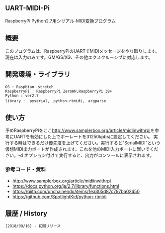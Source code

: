 ## UART-MIDI-Pi
RaspberryPi Python2.7用シリアル-MIDI変換プログラム

## 概要
このプログラムは、RaspberryPiのUARTでMIDIメッセージをやり取りします。現在は入力のみです。GM/GS/XG、その他エクスクルーシブに対応します。

## 開発環境・ライブラリ
    OS : Raspbian　stretch
    RaspberryPi : RaspberryPi ZeroWH,RaspberryPi 3B+
    Python : ver2.7
    library :  pyserial,　python-rtmidi,　argparse

## 使い方
予めRaspberryPiをここ<http://www.samplerbox.org/article/midiinwithrpi>を参考にUARTを有効にした上でボーレートを31250kpbsに設定してください。
実行する時はできるだけ優先度を上げてください。実行すると"SerialMIDI"という仮想MIDI出力ポートが作成されます。これを他のMIDI入力ポートに繋いでください。-d オプション付けて実行すると、出力がコンソールに表示されます。

### 参考コード・資料
 * <http://www.samplerbox.org/article/midiinwithrpi>  
 * <https://docs.python.org/ja/2.7/library/functions.html>
 * <https://qiita.com/unchainendo/items/1ea305d87c797ba02450>  
 * <https://github.com/SpotlightKid/python-rtmidi>  

## 履歴 / History
    [2018/08/16] - 初回リリース

